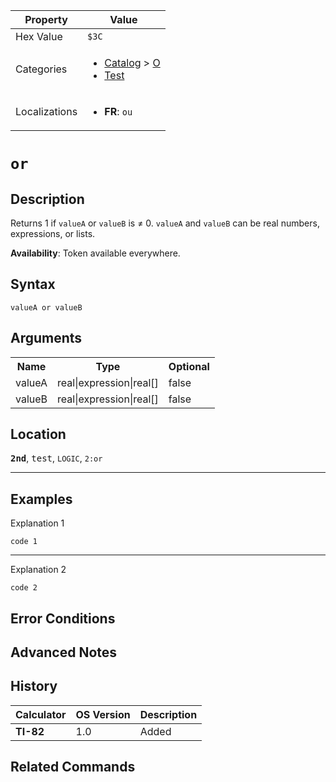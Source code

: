 | Property      | Value |
|---------------|-------|
| Hex Value     | `$3C`|
| Categories    | <ul><li>[Catalog](<../categories/Catalog.md>) > [O](<../categories/Catalog.md#O>)</li><li>[Test](<../categories/Test.md>)</li></ul> |
| Localizations | <ul><li><b>FR</b>: ` ou `</li></ul> |

# ` or `

## Description
Returns 1 if `valueA` or `valueB` is ≠ 0. `valueA` and `valueB` can be real numbers, expressions, or lists.


<b>Availability</b>: Token available everywhere.

## Syntax
`valueA or valueB`

## Arguments
<table>
<tr><th>Name</th><th>Type</th><th>Optional</th></tr>

<tr><td>valueA</td><td>real|expression|real[]</td><td>false</td></tr>

<tr><td>valueB</td><td>real|expression|real[]</td><td>false</td></tr>

</table>

## Location
<tt><kbd><b>2nd</b></kbd></tt>, <kbd>test</kbd>, `LOGIC`, `2:or`
<hr>

## Examples

Explanation 1
```ti-basic
code 1
```
---
Explanation 2
```ti-basic
code 2
```

## Error Conditions


## Advanced Notes


## History
| Calculator | OS Version | Description |
|------------|------------|-------------|
| <b>TI-82</b> | 1.0 | Added |

## Related Commands

